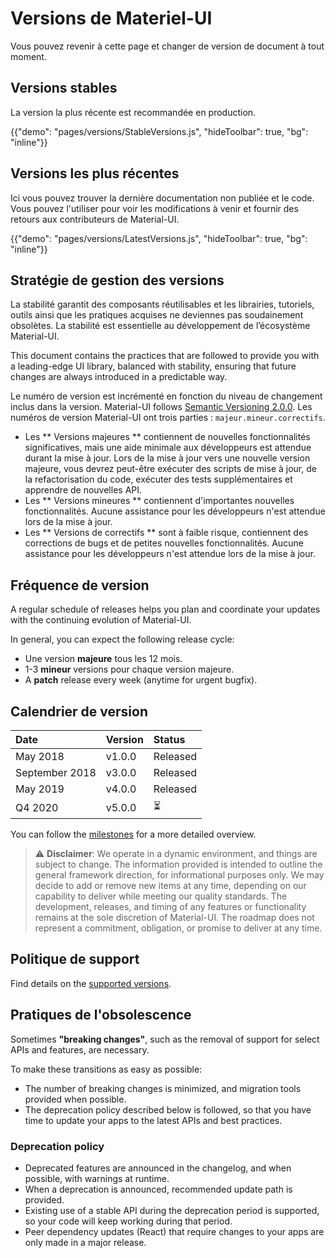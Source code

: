 # Versions de Materiel-UI

<p class="description">Vous pouvez revenir à cette page et changer de version de document à tout moment.</p>

## Versions stables

La version la plus récente est recommandée en production.

{{"demo": "pages/versions/StableVersions.js", "hideToolbar": true, "bg": "inline"}}

## Versions les plus récentes

Ici vous pouvez trouver la dernière documentation non publiée et le code. Vous pouvez l'utiliser pour voir les modifications à venir et fournir des retours aux contributeurs de Material-UI.

{{"demo": "pages/versions/LatestVersions.js", "hideToolbar": true, "bg": "inline"}}

## Stratégie de gestion des versions

La stabilité garantit des composants réutilisables et les librairies, tutoriels, outils ainsi que les pratiques acquises ne deviennes pas soudainement obsolètes. La stabilité est essentielle au développement de l’écosystème Material-UI.

This document contains the practices that are followed to provide you with a leading-edge UI library, balanced with stability, ensuring that future changes are always introduced in a predictable way.

Le numéro de version est incrémenté en fonction du niveau de changement inclus dans la version. Material-UI follows [Semantic Versioning 2.0.0](https://semver.org/). Les numéros de version Material-UI ont trois parties : `majeur.mineur.correctifs`.

- Les ** Versions majeures ** contiennent de nouvelles fonctionnalités significatives, mais une aide minimale aux développeurs est attendue durant la mise à jour. Lors de la mise à jour vers une nouvelle version majeure, vous devrez peut-être exécuter des scripts de mise à jour, de la refactorisation du code, exécuter des tests supplémentaires et apprendre de nouvelles API.
- Les ** Versions mineures ** contiennent d'importantes nouvelles fonctionnalités. Aucune assistance pour les développeurs n'est attendue lors de la mise à jour.
- Les ** Versions de correctifs ** sont à faible risque, contiennent des corrections de bugs et de petites nouvelles fonctionnalités. Aucune assistance pour les développeurs n'est attendue lors de la mise à jour.

## Fréquence de version

A regular schedule of releases helps you plan and coordinate your updates with the continuing evolution of Material-UI.

In general, you can expect the following release cycle:

- Une version **majeure** tous les 12 mois.
- 1-3 **mineur** versions pour chaque version majeure.
- A **patch** release every week (anytime for urgent bugfix).

## Calendrier de version

| Date           | Version | Status   |
|:-------------- |:------- |:-------- |
| May 2018       | v1.0.0  | Released |
| September 2018 | v3.0.0  | Released |
| May 2019       | v4.0.0  | Released |
| Q4 2020        | v5.0.0  | ⏳        |

You can follow the [milestones](https://github.com/mui-org/material-ui/milestones) for a more detailed overview.

> ⚠️ **Disclaimer**: We operate in a dynamic environment, and things are subject to change. The information provided is intended to outline the general framework direction, for informational purposes only. We may decide to add or remove new items at any time, depending on our capability to deliver while meeting our quality standards. The development, releases, and timing of any features or functionality remains at the sole discretion of Material-UI. The roadmap does not represent a commitment, obligation, or promise to deliver at any time.

## Politique de support

Find details on the [supported versions](/getting-started/support/#supported-versions).

## Pratiques de l'obsolescence

Sometimes **"breaking changes"**, such as the removal of support for select APIs and features, are necessary.

To make these transitions as easy as possible:

- The number of breaking changes is minimized, and migration tools provided when possible.
- The deprecation policy described below is followed, so that you have time to update your apps to the latest APIs and best practices.

### Deprecation policy

- Deprecated features are announced in the changelog, and when possible, with warnings at runtime.
- When a deprecation is announced, recommended update path is provided.
- Existing use of a stable API during the deprecation period is supported, so your code will keep working during that period.
- Peer dependency updates (React) that require changes to your apps are only made in a major release.
